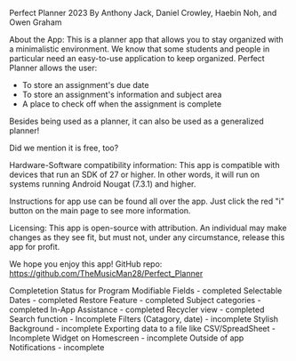 Perfect Planner
2023 By Anthony Jack, Daniel Crowley, Haebin Noh, and Owen Graham

About the App:
This is a planner app that allows you to stay organized with a minimalistic environment. We know
that some students and people in particular need an easy-to-use application to keep organized. Perfect
Planner allows the user:
* To store an assignment's due date
* To store an assignment's information and subject area
* A place to check off when the assignment is complete

Besides being used as a planner, it can also be used as a generalized planner!

Did we mention it is free, too?

Hardware-Software compatibility information:
This app is compatible with devices that run an SDK of 27 or higher. In other words, it will run on systems
running Android Nougat (7.3.1) and higher.

Instructions for app use can be found all over the app. Just click the red "i" button on the main page
to see more information. 

Licensing: This app is open-source with attribution. An individual may make changes as they see fit, but must not,
under any circumstance, release this app for profit.

We hope you enjoy this app! 
GitHub repo: https://github.com/TheMusicMan28/Perfect_Planner

Completetion Status for Program
  Modifiable Fields - completed
  Selectable Dates - completed
  Restore Feature - completed
  Subject categories - completed
  In-App Assistance - completed 
  Recycler view - completed
  Search function - Incomplete
  Filters (Catagory, date) - incomplete
  Stylish Background - incomplete
  Exporting data to a file like CSV/SpreadSheet - Incomplete 
  Widget on Homescreen - incomplete
  Outside of app Notifications - incomplete
